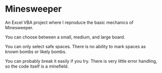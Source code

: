 # Minesweeper
An Excel VBA project where I reproduce the basic mechanics of Minesweeper.

You can choose between a small, medium, and large board.

You can only select safe spaces. There is no ability to mark spaces as known bombs or likely bombs.

You can probably break it easily if you try. There is very little error handling, so the code itself is a minefield.
